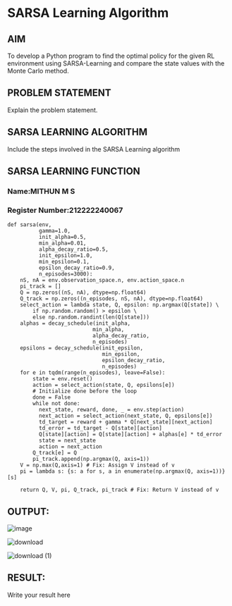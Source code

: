 # SARSA Learning Algorithm


## AIM
To develop a Python program to find the optimal policy for the given RL environment using SARSA-Learning and compare the state values with the Monte Carlo method.
## PROBLEM STATEMENT
Explain the problem statement.

## SARSA LEARNING ALGORITHM
Include the steps involved in the SARSA Learning algorithm

## SARSA LEARNING FUNCTION
### Name:MITHUN M S
### Register Number:212222240067

```
def sarsa(env,
          gamma=1.0,
          init_alpha=0.5,
          min_alpha=0.01,
          alpha_decay_ratio=0.5,
          init_epsilon=1.0,
          min_epsilon=0.1,
          epsilon_decay_ratio=0.9,
          n_episodes=3000):
    nS, nA = env.observation_space.n, env.action_space.n
    pi_track = []
    Q = np.zeros((nS, nA), dtype=np.float64)
    Q_track = np.zeros((n_episodes, nS, nA), dtype=np.float64)
    select_action = lambda state, Q, epsilon: np.argmax(Q[state]) \
        if np.random.random() > epsilon \
        else np.random.randint(len(Q[state]))
    alphas = decay_schedule(init_alpha, 
                           min_alpha, 
                           alpha_decay_ratio, 
                           n_episodes)
    epsilons = decay_schedule(init_epsilon, 
                              min_epsilon, 
                              epsilon_decay_ratio, 
                              n_episodes)
    for e in tqdm(range(n_episodes), leave=False):
        state = env.reset()
        action = select_action(state, Q, epsilons[e])
        # Initialize done before the loop
        done = False  
        while not done:
          next_state, reward, done, _ = env.step(action)
          next_action = select_action(next_state, Q, epsilons[e])
          td_target = reward + gamma * Q[next_state][next_action]
          td_error = td_target - Q[state][action]
          Q[state][action] = Q[state][action] + alphas[e] * td_error
          state = next_state
          action = next_action
        Q_track[e] = Q
        pi_track.append(np.argmax(Q, axis=1))
    V = np.max(Q,axis=1) # Fix: Assign V instead of v
    pi = lambda s: {s: a for s, a in enumerate(np.argmax(Q, axis=1))}[s]

    return Q, V, pi, Q_track, pi_track # Fix: Return V instead of v
```
## OUTPUT:
![image](https://github.com/user-attachments/assets/60ac1a09-f5a8-41e3-954a-8e87309833ba)

![download](https://github.com/user-attachments/assets/071c86c7-e938-4055-b116-ed5c56d98266)

![download (1)](https://github.com/user-attachments/assets/6101f609-66fb-437a-8649-d7e4f9bdcc45)


## RESULT:

Write your result here
